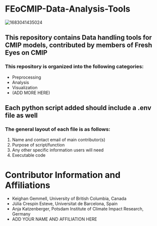 # FEoCMIP-Data-Analysis-Tools
![1683041435024](https://github.com/KeighanG/FEoCMIP-Data-Analysis-Tools/assets/134096991/ad0ee6f8-2820-48ab-b4a4-18ac62516963)


## This repository contains Data handling tools for CMIP models, contributed by members of Fresh Eyes on CMIP

### This repository is organized into the following categories:
- Preprocessing
- Analysis
- Visualization
- (ADD MORE HERE)


## Each python script added should include a .env file as well

### The general layout of each file is as follows: 
1. Name and contact email of main contributor(s)
2. Purpose of script/function
3. Any other specific information users will need
4. Executable code


# Contributor Information and Affiliations
- Keighan Gemmell, University of British Columbia, Canada 
- Júlia Crespin Esteve, Universitat de Barcelona, Spain
- Anja Katzenberger, Potsdam Institute of Climate Impact Research, Germany 
- ADD YOUR NAME AND AFFILIATION HERE 
